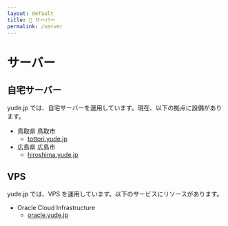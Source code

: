 ```yaml
---
layout: default
title: 🔌 サーバー
permalink: /server
---
```


# サーバー
## 自宅サーバー
yude.jp では、自宅サーバーを運用しています。現在、以下の拠点に設備があります。
* 鳥取県 鳥取市
    * [tottori.yude.jp](https://tottori.yude.jp)
* 広島県 広島市
    * [hiroshima.yude.jp](https://hiroshima.yude.jp)

## VPS
yude.jp では、VPS を運用しています。以下のサービスにリソースがあります。
* Oracle Cloud Infrastructure
    * [oracle.yude.jp](https://oracle.yude.jp)